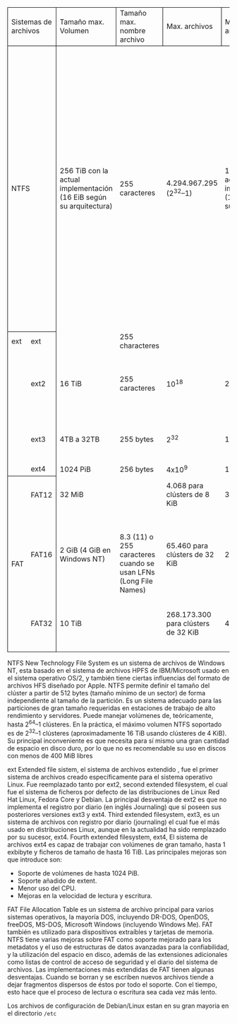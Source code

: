 <table style="border-collapse: collapse; width: 100%">
        <tr><td colspan="2" style="border-color: black; border-style: solid; border-width: 1px">Sistemas de archivos</td><td style="border-color: black; border-style: solid; border-width: 1px">Tamaño max. Volumen</td><td style="border-color: black; border-style: solid; border-width: 1px">Tamaño max. nombre archivo</td><td style="border-color: black; border-style: solid; border-width: 1px">Max. archivos</td><td style="border-color: black; border-style: solid; border-width: 1px">Max. dimension archivo</td><td style="border-color: black; border-style: solid; border-width: 1px">Soporte</td></tr>
        <tr><td colspan="2" style="border-color: black; border-style: solid; border-width: 1px">NTFS</td><td>256 TiB con la actual implementación (16 EiB según su arquitectura)</td><td>255 caracteres</td><td>4.294.967.295 (2<sup>32</sup>–1)</td><td>16 TiB con la actual implementación (16 EiB según su arquitectura)</td><td>Familia Windows NT (Windows NT 3.1 a Windows NT 4.0, Windows 2000, Windows XP, Windows Server 2003, Windows Vista, Windows Server 2008, Windows 7, Windows 8, Windows 8.1, Windows Server 2008 R2, Windows 10), Mac OS X, Linux</td></tr>
     <tr><td style="border-color: black; border-width: 1px; border-top-style: solid; border-left-style: solid">ext</td><td style="border-color: black; border-width: 1px; border-top-style: solid; border-right-style: solid">ext</td><td></td><td>255 characteres</td><td></td><td></td><td>Linux</td></tr>
        <tr><td style="border-color: black; border-width: 1px; border-left-style: solid"></td><td style="border-color: black; border-width: 1px; border-right-style: solid">ext2</td><td>16 TiB</td><td>255 caracteres</td><td>10<sup>18</sup></td><td>2 TiB</td><td>Linux, BSD, Windows (mediante IFS), Mac OS X, AmayaOS</td></tr>
     <tr><td style="border-color: black; border-width: 1px; border-left-style: solid"></td><td style="border-color: black; border-width: 1px; border-right-style: solid">ext3</td><td>4TB a 32TB</td><td>255 bytes</td><td>2<sup>32</sup></td><td>16 GB a 2 TB</td><td>Linux, BSD, Windows (a través de IFS)</td></tr>
        <tr><td style="border-color: black; border-width: 1px; border-bottom-style: solid; border-left-style: solid"></td><td style="border-color: black; border-width: 1px; border-right-style: solid; border-bottom-style: solid">ext4</td><td>1024 PiB</td><td>256 bytes</td><td>4x10<sup>9</sup></td><td>16 TB</td><td>Linux</td></tr>
        <tr><td rowspan="3" style="border-color: black; border-width: 1px; border-top-style: solid; border-bottom-style: solid; border-left-style: solid">FAT</td><td style="border-color: black; border-width: 1px; border-right-style: solid">FAT12</td><td>32 MiB</td><td rowspan="3">8.3 (11) o 255 caracteres cuando se usan LFNs (Long File Names)</td><td>4.068 para clústers de 8 KiB</td><td>32 MiB</td><td>MS-DOS, MS-DOS 2.0, MS-DOS 3.0</td></tr>
        <tr><td style="border-color: black; border-width: 1px; border-right-style: solid">FAT16</td><td>2 GiB (4 GiB en Windows NT)</td><td>65.460 para clústers de 32 KiB</td><td>2 GiB</td><td>MS-DOS 4.0, Windows NT, Windows 98 (solo lectura y escritura en disco)</td></tr>
        <tr><td style="border-color: black; border-width: 1px; border-bottom-style: solid; border-right-style: solid">FAT32</td><td>10 TiB</td><td>268.173.300 para clústers de 32 KiB</td><td>4 GiB - 1</td><td>Windows 95 OSR2, Windows 98, Windows 2000</td></tr>
    </table>



NTFS
New Technology File System es un sistema de archivos de Windows NT, esta basado en el sistema de archivos HPFS de IBM/Microsoft usado en el sistema operativo OS/2, y también tiene ciertas influencias del formato de archivos HFS diseñado por Apple.
NTFS permite definir el tamaño del clúster a partir de 512 bytes (tamaño mínimo de un sector) de forma independiente al tamaño de la partición.
Es un sistema adecuado para las particiones de gran tamaño requeridas en estaciones de trabajo de alto rendimiento y servidores. Puede manejar volúmenes de, teóricamente, hasta 2<sup>64</sup>–1 clústeres. En la práctica, el máximo volumen NTFS soportado es de 2<sup>32</sup>–1 clústeres (aproximadamente 16 TiB usando clústeres de 4 KiB).
Su principal inconveniente es que necesita para sí mismo una gran cantidad de espacio en disco duro, por lo que no es recomendable su uso en discos con menos de 400 MiB libres

ext
Extended file sistem, el sistema de archivos extendido , fue el primer sistema de archivos creado específicamente para el sistema operativo Linux.
Fue reemplazado tanto por ext2, second extended filesystem, el cual fue el sistema de ficheros por defecto de las distribuciones de Linux Red Hat Linux, Fedora Core y Debian. La principal desventaja de ext2 es que no implementa el registro por diario (en inglés Journaling) que sí poseen sus posteriores versiones ext3 y ext4.
Third extended filesystem, ext3, es un sistema de archivos con registro por diario (journaling) el cual fue el más usado en distribuciones Linux, aunque en la actualidad ha sido remplazado por su sucesor, ext4.
Fourth extended filesystem, ext4, El sistema de archivos ext4 es capaz de trabajar con volúmenes de gran tamaño, hasta 1 exbibyte y ficheros de tamaño de hasta 16 TiB.
Las principales mejoras son que introduce son:

+ Soporte de volúmenes de hasta 1024 PiB.
+ Soporte añadido de extent.
+ Menor uso del CPU.
+ Mejoras en la velocidad de lectura y escritura.

FAT
File Allocation Table es un sistema de archivo principal para varios sistemas operativos, la mayoría DOS, incluyendo DR-DOS, OpenDOS, freeDOS, MS-DOS, Microsoft Windows (incluyendo Windows Me). FAT también es utilizado para dispositivos extraíbles y tarjetas de memoria.
NTFS tiene varias mejoras sobre FAT como soporte mejorado para los metadatos y el uso de estructuras de datos avanzadas para la confiabilidad, y la utilización del espacio en disco, además de las extensiones adicionales como listas de control de acceso de seguridad y el diario del sistema de archivos. Las implementaciones más extendidas de FAT tienen algunas desventajas. Cuando se borran y se escriben nuevos archivos tiende a dejar fragmentos dispersos de éstos por todo el soporte. Con el tiempo, esto hace que el proceso de lectura o escritura sea cada vez más lento.



Los archivos de configuración de Debian/Linux estan en su gran mayoria en el directorio `/etc`